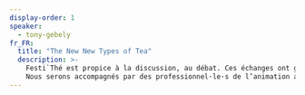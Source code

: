 ```yaml
---
display-order: 1
speaker:
  - tony-gebely
fr_FR:
  title: "The New New Types of Tea"
  description: >-
    Festi`Thé est propice à la discussion, au débat. Ces échanges ont généralement lieu en fin de journée. Cette année on vous propose un exercice un peu différent car, déjà, c’est en ouverture !<br>
    Nous serons accompagnés par des professionnel·le·s de l’animation autour d’une thématique qui sera révélée dans quelques jours… suspens !
---
```

